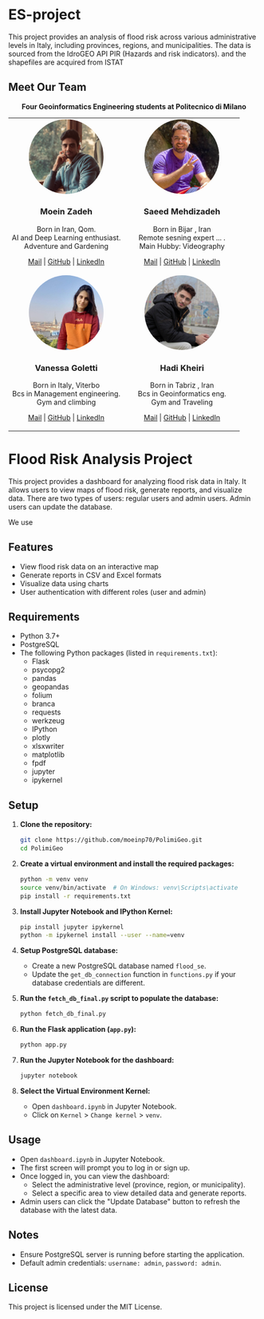 # ES-project
<p>This project provides an analysis of flood risk across various administrative levels in Italy, including provinces, regions, and municipalities. The data is sourced from the IdroGEO API PIR (Hazards and risk indicators). and the shapefiles are acquired from ISTAT</p>

## Meet Our Team

<p align="center">
    <strong>Four Geoinformatics Engineering students at Politecnico di Milano</strong>
</p>

<table align="center" style="width:100%" >
  <tr>
    <td style="text-align:center; width:50%">
      <img src="images/moein.jpg" alt="Moein Zadeh" style="width: 150px; height: 150px; border-radius: 50%;" />
      <h3>Moein Zadeh</h3>
        <p>
            Born in Iran, Qom.<br>
            AI and Deep Learning enthusiast.<br>
            Adventure and Gardening
        </p>
      <p>
          <a href="mailto:seyed.peyghambar@mail.polimi.it"><i class="fas fa-envelope"></i> Mail</a> |
          <a href="https://github.com/moeinp70" target="_blank"><i class="fab fa-github"></i> GitHub</a> |
          <a href="https://www.linkedin.com/in/moein-peyghambarzadeh/" target="_blank"><i class="fab fa-linkedin"></i> LinkedIn</a>
      </p>
    </td>
    <td style="text-align:center; width:50%">
      <img src="images/saeid.jpg" alt="Saeed Mehdizadeh" style="width: 150px; height: 150px; border-radius: 50%;" />
      <h3>Saeed Mehdizadeh</h3>
      <p>										
        Born in Bijar , Iran <br>
        Remote sesning expert ... .<br>
        Main Hubby: Videography  </p>
      <p>
          <a href="mailto:saeed.mehdizadeh@mail.polimi.it"><i class="fas fa-envelope"></i> Mail</a> |
          <a href="https://github.com/saeedmehdizadeh" target="_blank"><i class="fab fa-github"></i> GitHub</a> |
          <a href="https://www.linkedin.com/in/saeed-mehdizadeh-a7099320b/" target="_blank"><i class="fab fa-linkedin"></i> LinkedIn</a>
      </p>
    </td>
  </tr>
  <tr>
    <td style="text-align:center; width:50%">
      <img src="images/vanessa.jpg" alt="Vanessa" style="width: 150px; height: 150px; border-radius: 50%;" />
      <h3>Vanessa Goletti</h3>
      <p>										Born in Italy, Viterbo <br>
										Bcs in Management engineering.<br>
										Gym and climbing</p>
      <p>
          <a href="mailto:Vanessa.goletti@mail.polimi.it"><i class="fas fa-envelope"></i> Mail</a> |
          <a href="https://github.com/Vanessabd" target="_blank"><i class="fab fa-github"></i> GitHub</a> |
          <a href="https://www.linkedin.com/in/vanessa-goletti-4b252b240/" target="_blank"><i class="fab fa-linkedin"></i> LinkedIn</a>
      </p>
    </td>
    <td style="text-align:center; width:50%">
      <img src="images/hadi.jpg" alt="Hadi Kheiri" style="width: 150px; height: 150px; border-radius: 50%;" />
      <h3>Hadi Kheiri</h3>
      <p>										Born in Tabriz , Iran <br>
										Bcs in Geoinformatics eng.<br>
										Gym and Traveling  </p>
      <p>
          <a href="mailto:hadi.kheiri@mail.polimi.it"><i class="fas fa-envelope"></i> Mail</a> |
          <a href="https://github.com/Hadikheiri" target="_blank"><i class="fab fa-github"></i> GitHub</a> |
          <a href="https://www.linkedin.com/in/hadi-kheiri" target="_blank"><i class="fab fa-linkedin"></i> LinkedIn</a>
      </p>
    </td>
  </tr>
</table>

# Flood Risk Analysis Project

This project provides a dashboard for analyzing flood risk data in Italy. It allows users to view maps of flood risk, generate reports, and visualize data. There are two types of users: regular users and admin users. Admin users can update the database. 

We use 

## Features

- View flood risk data on an interactive map
- Generate reports in CSV and Excel formats
- Visualize data using charts
- User authentication with different roles (user and admin)

## Requirements

- Python 3.7+
- PostgreSQL
- The following Python packages (listed in `requirements.txt`):
  - Flask
  - psycopg2
  - pandas
  - geopandas
  - folium
  - branca
  - requests
  - werkzeug
  - IPython
  - plotly
  - xlsxwriter
  - matplotlib
  - fpdf
  - jupyter
  - ipykernel

## Setup

1. **Clone the repository:**

    ```bash
    git clone https://github.com/moeinp70/PolimiGeo.git
    cd PolimiGeo
    ```

2. **Create a virtual environment and install the required packages:**

    ```bash
    python -m venv venv
    source venv/bin/activate  # On Windows: venv\Scripts\activate
    pip install -r requirements.txt
    ```

3. **Install Jupyter Notebook and IPython Kernel:**

    ```bash
    pip install jupyter ipykernel
    python -m ipykernel install --user --name=venv
    ```

4. **Setup PostgreSQL database:**

    - Create a new PostgreSQL database named `flood_se`.
    - Update the `get_db_connection` function in `functions.py` if your database credentials are different.

5. **Run the `fetch_db_final.py` script to populate the database:**

    ```bash
    python fetch_db_final.py
    ```

6. **Run the Flask application (`app.py`):**

    ```bash
    python app.py
    ```

7. **Run the Jupyter Notebook for the dashboard:**

    ```bash
    jupyter notebook
    ```

8. **Select the Virtual Environment Kernel:**

    - Open `dashboard.ipynb` in Jupyter Notebook.
    - Click on `Kernel` > `Change kernel` > `venv`.

## Usage

- Open `dashboard.ipynb` in Jupyter Notebook.
- The first screen will prompt you to log in or sign up.
- Once logged in, you can view the dashboard:
  - Select the administrative level (province, region, or municipality).
  - Select a specific area to view detailed data and generate reports.
- Admin users can click the "Update Database" button to refresh the database with the latest data.

## Notes

- Ensure PostgreSQL server is running before starting the application.
- Default admin credentials: `username: admin`, `password: admin`.

## License

This project is licensed under the MIT License.
